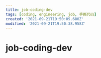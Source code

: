 ```yaml
---
title: job-coding-dev
tags: [coding, engineering, job, 手撕代码]
created: '2021-09-21T19:50:09.680Z'
modified: '2021-09-21T19:50:38.958Z'
---
```


# job-coding-dev


